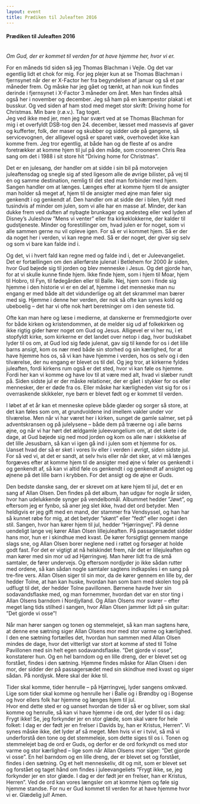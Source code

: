 ```yaml
---
layout: event
title: Prædiken til Juleaften 2016
---
```


#### Prædiken til Juleaften 2016

\
_Om Gud, der er kommet til verden for at have hjemme her, hvor vi er._

For en måneds tid siden så jeg Thomas Blachman i Vejle. Og det var egentlig lidt et chok for mig. For jeg plejer kun at se Thomas Blachman i fjernsynet når der er X-Factor her fra begyndelsen af januar og så et par måneder frem. Og måske har jeg gået og tænkt, at han nok kun findes derinde i fjernsynet i X-Factor 3 måneder om året. Men han findes altså også her i november og december. Jeg så ham på en kæmpestor plakat i et busskur. Og ved siden af ham stod med meget stor skrift: Driving home for Christmas. Min bare (r.ø.v.). Tag toget.\
Jeg ved ikke med jer, men jeg har svært ved at se Thomas Blachman for mig i et overfyldt DSB-tog den 24. december, læsset med massevis af gaver og kufferter, folk, der maser og skubber og sidder ude på gangene, så servicevognen, der alligevel også er sparet væk, overhovedet ikke kan komme frem. Jeg tror egentlig, at både han og de fleste af os andre foretrækker at komme hjem til jul på den måde, som crooneren Chris Rea sang om det i 1988 i sit store hit ”Driving home for Christmas”.

Det er en julesang, der handler om at sidde i sin bil på motorvejen juleaftensdag og snegle sig af sted ligesom alle de øvrige bilister, på vej til én og samme destination, nemlig til det sted man forbinder med hjem.\
Sangen handler om at længes. Længes efter at komme hjem til de ansigter man holder så meget af, hjem til de ansigter med øjne man føler sig genkendt i og genkendt af. Den handler om at sidde der i bilen, fyldt med tusindvis af minder om julen, som vi alle har en masse af. Minder, der kan dukke frem ved duften af nybagte brunkager og andesteg eller ved lyden af Disney’s Juleshow ”Mens vi venter” eller fra kirkeklokkerne, der kalder til gudstjeneste. Minder og forestillinger om, hvad julen er for noget, som vi alle sammen gerne nu vil opleve igen. For så er vi kommet hjem. Så er der da noget her i verden, vi kan regne med. Så er der noget, der giver sig selv og som vi bare kan falde ind i.

Og det, vi i hvert fald kan regne med og falde ind i, det er Juleevangeliet. Det er fortællingen om den allerførste julenat i Betlehem for 2000 år siden, hvor Gud bøjede sig til jorden og blev menneske i Jesus. Og det gjorde han, for at vi skulle kunne finde hjem. Ikke finde hjem, som i hjem til Moar, hjem til Hobro, til Fyn, til fødegården eller til Balle. Nej, hjem som i finde sig hjemme i den historie vi er en del af, hjemme i det menneske man nu engang er med både alt det vidunderlige og alt det skrammel man bærer med sig. Hjemme i denne her verden, der nok så ofte kan synes kold og ubeboelig – det har vi ofte nok hørt beretninger om i den seneste tid.

Ofte kan man høre og læse i medierne, at danskerne er fremmedgjorte over for både kirken og kristendommen, at de melder sig ud af folkekirken og ikke rigtig gider hører noget om Gud og Jesus. Alligevel er vi her nu, i et stopfyldt kirke, som kirkerne er det landet over netop i dag, hvor budskabet lyder til os om, at Gud lod sig føde julenat, gav sig til kende for os i det lille barns ansigt, kom os nær med både sin storhed og sin kærlighed, for at have hjemme hos os, så vi kan have hjemme i verden, hos os selv og i den tilværelse, der nu engang er blevet os til del. Og jeg tror, at kirkerne fyldes juleaften, fordi kirkens rum også er det sted, hvor vi kan føle os hjemme. Fordi her kan vi komme og have lov til at være med alt, hvad vi slæber rundt på. Siden sidste jul er der måske relationer, der er gået i stykker for os eller mennesker, der er døde fra os. Eller måske har kærligheden vist sig for os i overraskende skikkeler, nye børn er blevet født og er kommet til verden.

I løbet af et år kan et menneske opleve både glæder og sorger så store, at det kan føles som om, at grundvoldene ind imellem vakler under vor tilværelse. Men når vi har været her i kirken, sunget de gamle salmer, set på adventskransen og på julelysene – både dem på træerne og i alle børns øjne, og når vi har hørt det ældgamle juleevangelium om, at det skete i de dage, at Gud bøjede sig ned mod jorden og kom os alle nær i skikkelse af det lille Jesusbarn, så kan vi igen gå ind i julen som et hjemme for os. Uanset hvad der så er sket i vores liv eller i verden i øvrigt, siden sidste jul. For så ved vi, at det er sandt, at selv hvis eller når det sker, at vi må længes forgæves efter at komme hjem til de ansigter med øjne vi føler os genkendt i og genkendt af, så kan vi altid føle os genkendt i og genkendt af ansigtet og øjnene på det lille barn i krybben. For det ansigt og de øjne er Guds.

Den bedste danske sang, der er skrevet om at køre hjem til jul, det er en sang af Allan Olsen. Den findes på det album, han udgav for nogle år siden, hvor han udelukkende synger på vendelbomål. Albummet hedder ”Jøwt”, og eftersom jeg er fynbo, så aner jeg slet ikke, hvad det ord betyder. Men heldigvis er jeg gift med en mand, der stammer fra Vendsyssel, og han har så kunnet røbe for mig, at det betyder ”skønt” eller ”fedt” eller noget i den stil. Sangen, hvor han kører hjem til jul, hedder ”Hjørringvej”. På denne uendeligt lange vej kører Allan Olsen lillejuleaften. På passagersædet sidder hans mor, hun er i skindhue med kvast. De kører forsigtigt gennem mange slags sne, og Allan Olsen borer neglene ned i rattet og forsøger at holde godt fast. For det er vigtigt at nå helskindet frem, når det er lillejuleaften og man kører med sin mor ud ad Hjørringvej. Man hører lidt fra de små samtaler, de fører undervejs. Og eftersom nordjyder jo ikke sådan rutter med ordene, så kan sådan nogle samtaler sagtens indkapsles i en sang på tre-fire vers. Allan Olsen siger til sin mor, da de kører gennem en lille by, der hedder Tolne, at han kan huske, hvordan han som barn med skolen tog på udflugt til det, der hedder Tolne pavillonen. Børnene havde hver sin sodavandsflaske med, og man fornemmer, hvordan det var en stor ting i Allan Olsens barndom i Nordjylland. Og Allan Olsens mor svarer – efter meget lang tids stilhed i sangen, hvor Allan Olsen jammer lidt på sin guitar: ”Det gjorde vi osse”!

Når man hører sangen og tonen og stemmelejet, så kan man sagtens høre, at denne ene sætning siger Allan Olsens mor med stor varme og kærlighed. I den ene sætning fortælles det, hvordan hun sammen med Allan Olsen mindes de dage, hvor det vitterligt var stort at komme af sted til Tolne Pavillonen med sin helt egen sodavandsflaske. ”Det gjorde vi osse”, konstaterer hun. Og en hel barndom og en lille dreng, der er blevet set og forstået, findes i den sætning. Hjemme findes måske for Allan Olsen i den mor, der sidder der på passagersædet med sin skindhue med kvast og siger sådan. På nordjysk. Mere skal der ikke til.

Tider skal komme, tider henrulle – på Hjørringvej, lyder sangens omkvæd. Lige som tider skal komme og henrulle her i Balle og i Brøndby og i Bogense og hvor ellers folk har hjemme og længes hjem til jul.\
Hvor end dette sted er og uanset hvordan de tider så er og bliver, som skal komme og henrulle, så kan vi have hjemme i de ord, der lyder til os i dag: Frygt ikke! Se, jeg forkynder jer en stor glæde, som skal være for hele folket: I dag er der født jer en frelser i Davids by, han er Kristus, Herren”. Vi synes måske ikke, det lyder af så meget. Men hvis vi er i tvivl, så må vi underforstå den tone og det stemmeleje, som dette siges til os i. Tonen og stemmelejet bag de ord er Guds, og derfor er de ord forkyndt os med stor varme og stor kærlighed – lige som når Allan Olsens mor siger: ”Det gjorde vi osse”. En hel barndom og en lille dreng, der er blevet set og forstået, findes i den sætning. Og et helt menneskeliv, dit og mit, som er blevet set og forstået og taget hånd om findes i juleevangeliets ”Frygt ikke, se, jeg forkynder jer en stor glæde. I dag er der født jer en frelser, han er Kristus, Herren”. Ved de ord kan vores længsler om at komme hjem og føle sig hjemme standse. For nu er Gud kommet til verden for at have hjemme hvor vi er. Glædelig jul! Amen.
